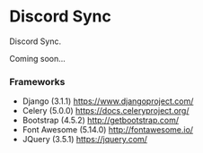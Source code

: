 # Discord Sync

Discord Sync.

Coming soon...

### Frameworks

- Django (3.1.1) https://www.djangoproject.com/
- Celery (5.0.0) https://docs.celeryproject.org/
- Bootstrap (4.5.2) http://getbootstrap.com/
- Font Awesome (5.14.0) http://fontawesome.io/
- JQuery (3.5.1) https://jquery.com/

